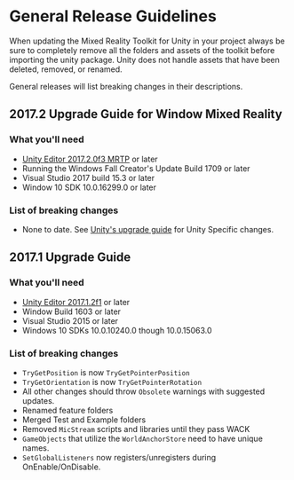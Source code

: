 # General Release Guidelines

When updating the Mixed Reality Toolkit for Unity in your project always be sure to completely remove all the folders and assets of the toolkit before importing the unity package.  Unity does not handle assets that have been deleted, removed, or renamed.

General releases will list breaking changes in their descriptions.

## 2017.2 Upgrade Guide for Window Mixed Reality

### What you'll need

- [Unity Editor 2017.2.0f3 MRTP](http://beta.unity3d.com/download/edcd66fb22ae/download.html) or later
- Running the Windows Fall Creator's Update Build 1709 or later
- Visual Studio 2017 build 15.3 or later
- Window 10 SDK 10.0.16299.0 or later

### List of breaking changes
- None to date.  See [Unity's upgrade guide](https://docs.unity3d.com/Manual/UpgradeGuide20172.html) for Unity Specific changes.

## 2017.1 Upgrade Guide

### What you'll need

- [Unity Editor 2017.1.2f1](https://unity3d.com/unity/whats-new/unity-2017.1.2) or later
- Window Build 1603 or later
- Visual Studio 2015 or later
- Windows 10 SDKs 10.0.10240.0 though 10.0.15063.0

### List of breaking changes
- `TryGetPosition` is now `TryGetPointerPosition`
- `TryGetOrientation` is now `TryGetPointerRotation`
- All other changes should throw `Obsolete` warnings with suggested updates.
- Renamed feature folders
- Merged Test and Example folders
- Removed `MicStream` scripts and libraries until they pass WACK
- `GameObjects` that utilize the `WorldAnchorStore` need to have unique names.
- `SetGlobalListeners` now registers/unregisters during OnEnable/OnDisable.
